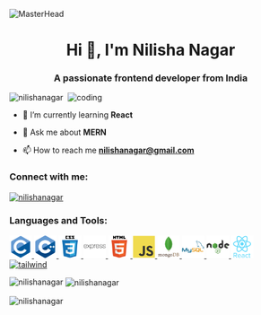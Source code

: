 ![MasterHead](https://imgs.search.brave.com/Yp6u0XV0H9G2o8JhxIYxbVyvPbwYGZJTPQOMTXWexGk/rs:fit:860:0:0/g:ce/aHR0cHM6Ly9pbWcu/ZnJlZXBpay5jb20v/ZnJlZS12ZWN0b3Iv/d2Vic2l0ZS1kZXZl/bG9wbWVudC1iYW5u/ZXJfMzMwOTktMTY4/Ny5qcGc_c2l6ZT02/MjYmZXh0PWpwZw)
<h1 align="center">Hi 👋, I'm Nilisha Nagar</h1>
<h3 align="center">A passionate frontend developer from India</h3>
<img align="right" alt="coding" width="400" src="https://media3.giphy.com/media/L1R1tvI9svkIWwpVYr/giphy.gif?cid=ecf05e47o30icdcfm2umaurqdpn4pdsw6egc75ut2fss94b2&ep=v1_gifs_search&rid=giphy.gif&ct=g">

<p align="left"> <img src="https://komarev.com/ghpvc/?username=nilishanagar&label=Profile%20views&color=0e75b6&style=flat" alt="nilishanagar" /> </p>

- 🌱 I’m currently learning **React**

- 💬 Ask me about **MERN**

- 📫 How to reach me **nilishanagar@gmail.com**

<h3 align="left">Connect with me:</h3>
<p align="left">
<a href="https://linkedin.com/in/nilishanagar" target="blank"><img align="center" src="https://raw.githubusercontent.com/rahuldkjain/github-profile-readme-generator/master/src/images/icons/Social/linked-in-alt.svg" alt="nilishanagar" height="30" width="40" /></a>
</p>

<h3 align="left">Languages and Tools:</h3>
<p align="left"> <a href="https://www.cprogramming.com/" target="_blank" rel="noreferrer"> <img src="https://raw.githubusercontent.com/devicons/devicon/master/icons/c/c-original.svg" alt="c" width="40" height="40"/> </a> <a href="https://www.w3schools.com/cpp/" target="_blank" rel="noreferrer"> <img src="https://raw.githubusercontent.com/devicons/devicon/master/icons/cplusplus/cplusplus-original.svg" alt="cplusplus" width="40" height="40"/> </a> <a href="https://www.w3schools.com/css/" target="_blank" rel="noreferrer"> <img src="https://raw.githubusercontent.com/devicons/devicon/master/icons/css3/css3-original-wordmark.svg" alt="css3" width="40" height="40"/> </a> <a href="https://expressjs.com" target="_blank" rel="noreferrer"> <img src="https://raw.githubusercontent.com/devicons/devicon/master/icons/express/express-original-wordmark.svg" alt="express" width="40" height="40"/> </a> <a href="https://www.w3.org/html/" target="_blank" rel="noreferrer"> <img src="https://raw.githubusercontent.com/devicons/devicon/master/icons/html5/html5-original-wordmark.svg" alt="html5" width="40" height="40"/> </a> <a href="https://developer.mozilla.org/en-US/docs/Web/JavaScript" target="_blank" rel="noreferrer"> <img src="https://raw.githubusercontent.com/devicons/devicon/master/icons/javascript/javascript-original.svg" alt="javascript" width="40" height="40"/> </a> <a href="https://www.mongodb.com/" target="_blank" rel="noreferrer"> <img src="https://raw.githubusercontent.com/devicons/devicon/master/icons/mongodb/mongodb-original-wordmark.svg" alt="mongodb" width="40" height="40"/> </a> <a href="https://www.mysql.com/" target="_blank" rel="noreferrer"> <img src="https://raw.githubusercontent.com/devicons/devicon/master/icons/mysql/mysql-original-wordmark.svg" alt="mysql" width="40" height="40"/> </a> <a href="https://nodejs.org" target="_blank" rel="noreferrer"> <img src="https://raw.githubusercontent.com/devicons/devicon/master/icons/nodejs/nodejs-original-wordmark.svg" alt="nodejs" width="40" height="40"/> </a> <a href="https://reactjs.org/" target="_blank" rel="noreferrer"> <img src="https://raw.githubusercontent.com/devicons/devicon/master/icons/react/react-original-wordmark.svg" alt="react" width="40" height="40"/> </a> <a href="https://tailwindcss.com/" target="_blank" rel="noreferrer"> <img src="https://www.vectorlogo.zone/logos/tailwindcss/tailwindcss-icon.svg" alt="tailwind" width="40" height="40"/> </a> </p>

<p><img align="left" src="https://github-readme-stats.vercel.app/api/top-langs?username=nilishanagar&show_icons=true&locale=en&layout=compact" alt="nilishanagar" /></p>

<p>&nbsp;<img align="center" src="https://github-readme-stats.vercel.app/api?username=nilishanagar&show_icons=true&locale=en" alt="nilishanagar" /></p>

<p><img align="center" src="https://github-readme-streak-stats.herokuapp.com/?user=nilishanagar&" alt="nilishanagar" /></p>
